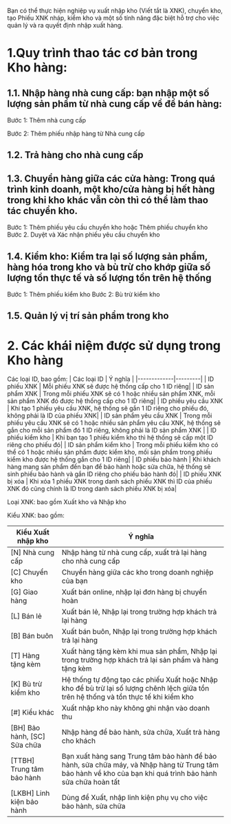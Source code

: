 Bạn có thể thực hiện nghiệp vụ xuất nhập kho (Viết tắt là XNK), chuyển kho, tạo Phiếu XNK nháp, kiểm kho và một số tính năng đặc biệt hỗ trợ cho việc quản lý và ra quyết định nhập xuất hàng.
# 1.Quy trình thao tác cơ bản trong Kho hàng:
## 1.1. Nhập hàng nhà cung cấp: bạn nhập một số lượng sản phẩm từ nhà cung cấp về để bán hàng:
Bước 1: Thêm nhà cung cấp

Bước 2: Thêm phiếu nhập hàng từ Nhà cung cấp
## 1.2. Trả hàng cho nhà cung cấp
## 1.3. Chuyển hàng giữa các cửa hàng: Trong quá trình kinh doanh, một kho/cửa hàng bị hết hàng trong khi kho khác vẫn còn thì có thể làm thao tác chuyển kho.
Bước 1: Thêm phiếu yêu cầu chuyển kho hoặc Thêm phiếu chuyển kho
Bước 2. Duyệt và Xác nhận phiếu yêu cầu chuyển kho
## 1.4. Kiểm kho: Kiểm tra lại số lượng sản phẩm, hàng hóa trong kho và bù trừ cho khớp giữa số lượng tồn thực tế và số lượng tồn trên hệ thống
Bước 1: Thêm phiếu kiểm kho
Bước 2: Bù trừ kiểm kho
## 1.5. Quản lý vị trí sản phẩm trong kho
# 2. Các khái niệm được sử dụng trong Kho hàng
Các loại ID, bao gồm:
| Các loại ID | Ý nghĩa |
|-------------|---------|
| ID phiếu XNK | Mỗi phiếu XNK sẽ được hệ thống cấp cho 1 ID riêng|
| ID sản phẩm XNK | Trong mỗi phiếu XNK sẽ có 1 hoặc nhiều sản phẩm XNK, mỗi sản phẩm XNK đó được hệ thống cấp cho 1 ID riêng|
| ID phiếu yêu cầu XNK | Khi tạo 1 phiếu yêu cầu XNK, hệ thống sẽ gắn 1 ID riêng cho phiếu đó, không phải là ID của phiếu XNK|
| ID sản phẩm yêu cầu XNK | Trong mỗi phiếu yêu cầu XNK sẽ có 1 hoặc nhiều sản phẩm yêu cầu XNK, hệ thống sẽ gắn cho mỗi sản phẩm đó 1 ID riêng, không phải là ID sản phẩm XNK |
| ID phiếu kiểm kho | Khi bạn tạo 1 phiếu kiểm kho thì hệ thống sẽ cấp một ID riêng cho phiếu đó|
| ID sản phẩm kiểm kho | Trong mỗi phiếu kiểm kho có thể có 1 hoặc nhiều sản phẩm được kiểm kho, mối sản phẩm trong phiếu kiểm kho được hệ thống gắn cho 1 ID riêng|
| ID phiếu bảo hành | Khi khách hàng mang sản phẩm đến bạn để bảo hành hoặc sửa chữa, hệ thống sẽ sinh phiếu bảo hành và gắn ID riêng cho phiếu bảo hành đó|
| ID phiếu XNK bị xóa | Khi xóa 1 phiếu XNK trong danh sách phiếu XNK thì ID của phiếu XNK đó cũng chính là ID trong danh sách phiếu XNK bị xóa|

Loại XNK: bao gồm Xuất kho và Nhập kho

Kiểu XNK: bao gồm:

| Kiểu Xuất nhập kho | Ý nghĩa |
|--------------------|---------|
| [N] Nhà cung cấp | Nhập hàng từ nhà cung cấp, xuất trả lại hàng cho nhà cung cấp|
| [C] Chuyển kho | Chuyển hàng giữa các kho trong doanh nghiệp của bạn|
| [G] Giao hàng | Xuất bán online, nhập lại đơn hàng bị chuyển hoàn|
| [L] Bán lẻ | Xuất bán lẻ, Nhập lại trong trường hợp khách trả lại hàng|
| [B] Bán buôn | Xuất bán buôn, Nhập lại trong trường hợp khách trả lại hàng|
| [T] Hàng tặng kèm | Xuất hàng tặng kèm khi mua sản phẩm, Nhập lại trong trường hợp khách trả lại sản phẩm và hàng tặng kèm|
| [K] Bù trừ kiểm kho | Hệ thống tự động tạo các phiếu Xuất hoặc Nhập kho để bù trừ lại số lượng chênh lệch giữa tồn trên hệ thống và tồn thực tế khi kiểm kho|
| [#] Kiểu khác | Xuất nhập kho này không ghi nhận vào doanh thu|
| [BH] Bảo hành, [SC] Sửa chữa | Nhập hàng để bảo hành, sửa chữa, Xuất trả hàng cho khách|
| [TTBH] Trung tâm bảo hành | Bạn xuất hàng sang Trung tâm bảo hành để bảo hành, sửa chữa máy, và Nhập hàng từ Trung tâm bảo hành về kho của bạn khi quá trình bảo hành sửa chữa hoàn tất|
| [LKBH] Linh kiện bảo hành | Dùng để Xuất, nhập linh kiện phụ vụ cho việc bảo hành, sửa chữa |
